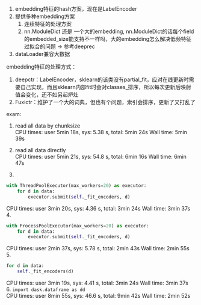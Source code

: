 1. embedding特征的hash方案，现在是LabelEncoder
2. 提供多种embedding方案
    1. 连续特征的处理方案
    2. nn.ModuleDict 还是 一个大的embedding, nn.ModuleDict的话每个field的embedded_size能支持不一样吗，大的embedding怎么解决低频特征过拟合的问题 -> 参考deeprec
3. dataLoader兼容大数据

embedding特征的处理方式：
1. deepctr：LabelEncoder，sklearn的该类没有partial_fit，应对在线更新时需要自己实现，而且sklearn内部fit时会对classes_排序，所以每次更新后映射值会变化，还不如另起炉灶
2. Fuxictr：维护了一个大的词典，但也有个问题，索引会排序，更新了又打乱了

exam:
1. read all data by chunksize  
CPU times: user 5min 18s, sys: 5.38 s, total: 5min 24s
Wall time: 5min 39s  
2. read all data directly  
CPU times: user 5min 21s, sys: 54.8 s, total: 6min 16s
Wall time: 6min 47s  

3. 
```python
with ThreadPoolExecutor(max_workers=20) as executor:
    for d in data:
        executor.submit(self._fit_encoders, d)
```
CPU times: user 3min 20s, sys: 4.36 s, total: 3min 24s
Wall time: 3min 37s  
4. 
```python
with ProcessPoolExecutor(max_workers=20) as executor:
    for d in data:
        executor.submit(self._fit_encoders, d)
```
CPU times: user 2min 37s, sys: 5.78 s, total: 2min 43s
Wall time: 2min 55s  
5. 
```python
for d in data:
    self._fit_encoders(d)
```
CPU times: user 3min 19s, sys: 4.41 s, total: 3min 24s
Wall time: 3min 37s  
6. 
`import dask.dataframe as dd`  
CPU times: user 8min 55s, sys: 46.6 s, total: 9min 42s
Wall time: 2min 52s